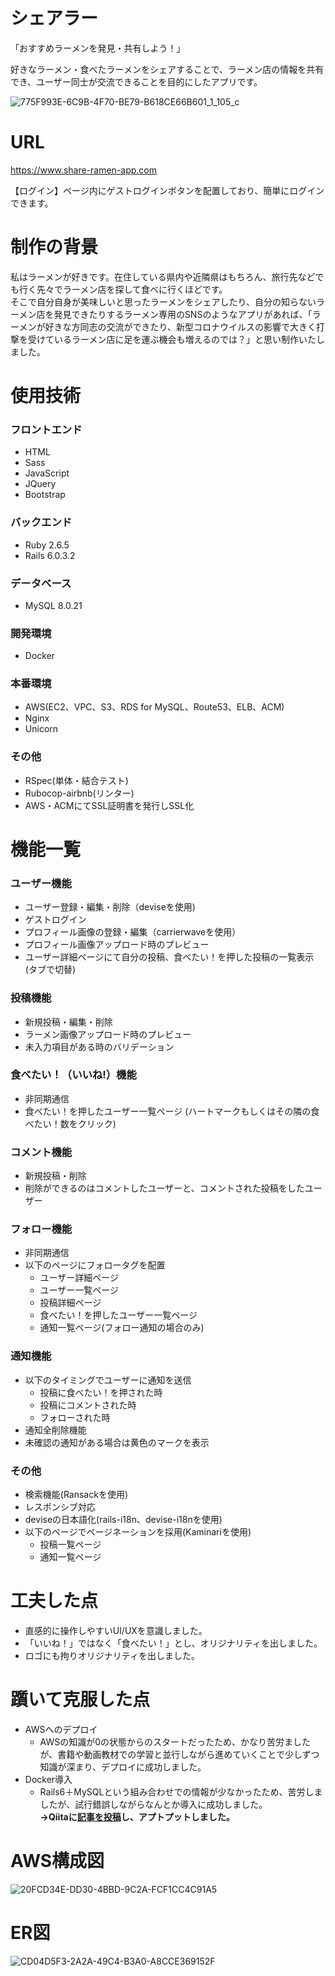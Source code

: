 # シェアラー
「おすすめラーメンを発見・共有しよう！」  

好きなラーメン・食べたラーメンをシェアすることで、ラーメン店の情報を共有でき、ユーザー同士が交流できることを目的にしたアプリです。  


![775F993E-6C9B-4F70-BE79-B618CE66B601_1_105_c](https://user-images.githubusercontent.com/63524359/95813830-baa8bf80-0d53-11eb-9d65-c9cf847e71c3.jpeg)


# URL
https://www.share-ramen-app.com    

【ログイン】ページ内にゲストログインボタンを配置しており、簡単にログインできます。  


# 制作の背景

私はラーメンが好きです。在住している県内や近隣県はもちろん、旅行先などでも行く先々でラーメン店を探して食べに行くほどです。   
そこで自分自身が美味しいと思ったラーメンをシェアしたり、自分の知らないラーメン店を発見できたりするラーメン専用のSNSのようなアプリがあれば、「ラーメンが好きな方同志の交流ができたり、新型コロナウイルスの影響で大きく打撃を受けているラーメン店に足を運ぶ機会も増えるのでは？」と思い制作いたしました。



# 使用技術
### フロントエンド
- HTML 
- Sass  
- JavaScript
- JQuery
- Bootstrap  
### バックエンド
- Ruby 2.6.5 
- Rails 6.0.3.2  
### データベース
- MySQL 8.0.21  
### 開発環境  
- Docker
### 本番環境
- AWS(EC2、VPC、S3、RDS for MySQL、Route53、ELB、ACM)  
- Nginx 
- Unicorn  
### その他
- RSpec(単体・結合テスト) 
- Rubocop-airbnb(リンター)  
- AWS・ACMにてSSL証明書を発行しSSL化   


# 機能一覧
### ユーザー機能
- ユーザー登録・編集・削除（deviseを使用) 
- ゲストログイン 
- プロフィール画像の登録・編集（carrierwaveを使用） 
- プロフィール画像アップロード時のプレビュー 
- ユーザー詳細ページにて自分の投稿、食べたい！を押した投稿の一覧表示(タブで切替)  
### 投稿機能
- 新規投稿・編集・削除 
- ラーメン画像アップロード時のプレビュー 
- 未入力項目がある時のバリデーション  
### 食べたい！（いいね!）機能
- 非同期通信 
- 食べたい！を押したユーザー一覧ページ 
(ハートマークもしくはその隣の食べたい！数をクリック)  
### コメント機能
- 新規投稿・削除 
- 削除ができるのはコメントしたユーザーと、コメントされた投稿をしたユーザー  
### フォロー機能
- 非同期通信 
- 以下のページにフォロータグを配置 
  + ユーザー詳細ページ  
  + ユーザー一覧ページ  
  + 投稿詳細ページ  
  + 食べたい！を押したユーザー一覧ページ  
  + 通知一覧ページ(フォロー通知の場合のみ)
### 通知機能
- 以下のタイミングでユーザーに通知を送信  
  + 投稿に食べたい！を押された時 
  + 投稿にコメントされた時 
  + フォローされた時 
- 通知全削除機能 
- 未確認の通知がある場合は黄色のマークを表示  
### その他
- 検索機能(Ransackを使用) 
- レスポンシブ対応 
- deviseの日本語化(rails-i18n、devise-i18nを使用) 
- 以下のページでページネーションを採用(Kaminariを使用) 
  + 投稿一覧ページ 
  + 通知一覧ページ


# 工夫した点
- 直感的に操作しやすいUI/UXを意識しました。
- 「いいね！」ではなく「食べたい！」とし、オリジナリティを出しました。
- ロゴにも拘りオリジナリティを出しました。


# 躓いて克服した点
- AWSへのデプロイ  
  + AWSの知識が0の状態からのスタートだったため、かなり苦労ましたが、書籍や動画教材での学習と並行しながら進めていくことで少しずつ知識が深まり、デプロイに成功しました。
- Docker導入  
  + Rails6＋MySQLという組み合わせでの情報が少なかったため、苦労しましたが、試行錯誤しながらなんとか導入に成功しました。  
  **→Qiitaに[記事を投稿](https://qiita.com/takuma_0625/items/2a25dce50ad309993fa3)し、アプトプットしました。**

# AWS構成図
![20FCD34E-DD30-4BBD-9C2A-FCF1CC4C91A5](https://user-images.githubusercontent.com/63524359/98490334-8c47d280-2274-11eb-813e-b1eab5d44ac6.jpeg)



# ER図
![CD04D5F3-2A2A-49C4-B3A0-A8CCE369152F](https://user-images.githubusercontent.com/63524359/95812808-2e959880-0d51-11eb-94c4-7436973261d6.jpeg)
